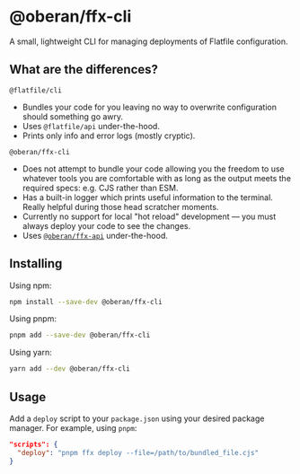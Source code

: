 # @oberan/ffx-cli

A small, lightweight CLI for managing deployments of Flatfile configuration.

## What are the differences?

`@flatfile/cli`

- Bundles your code for you leaving no way to overwrite configuration should something go awry.
- Uses `@flatfile/api` under-the-hood.
- Prints only info and error logs (mostly cryptic).

`@oberan/ffx-cli`

- Does not attempt to bundle your code allowing you the freedom to use whatever tools you are comfortable with as long as the output meets the required specs: e.g. CJS rather than ESM.
- Has a built-in logger which prints useful information to the terminal. Really helpful during those head scratcher moments.
- Currently no support for local "hot reload" development — you must always deploy your code to see the changes.
- Uses [`@oberan/ffx-api`](../ffx-api/README.md) under-the-hood.

## Installing

Using npm:

```bash
npm install --save-dev @oberan/ffx-cli
```

Using pnpm:

```bash
pnpm add --save-dev @oberan/ffx-cli
```

Using yarn:

```bash
yarn add --dev @oberan/ffx-cli
```

## Usage

Add a `deploy` script to your `package.json` using your desired package manager. For example, using `pnpm`:

```json
"scripts": {
  "deploy": "pnpm ffx deploy --file=/path/to/bundled_file.cjs"
}
```

